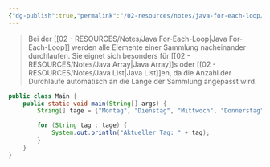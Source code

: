 ```yaml
---
{"dg-publish":true,"permalink":"/02-resources/notes/java-for-each-loop/","tags":["informatik/code/java"],"noteIcon":"","updated":"2025-09-10T16:33:03.353+02:00"}
---
```


>Bei der [[02 - RESOURCES/Notes/Java For-Each-Loop\|Java For-Each-Loop]] werden alle Elemente einer Sammlung nacheinander durchlaufen.
> Sie eignet sich besonders für [[02 - RESOURCES/Notes/Java Array\|Java Array]]s oder [[02 - RESOURCES/Notes/Java List\|Java List]]en, da die Anzahl der Durchläufe automatisch an die Länge der Sammlung angepasst wird.

```java
public class Main {
    public static void main(String[] args) {
        String[] tage = {"Montag", "Dienstag", "Mittwoch", "Donnerstag", "Freitag"};

        for (String tag : tage) {
            System.out.println("Aktueller Tag: " + tag);
        }
    }
}
```
